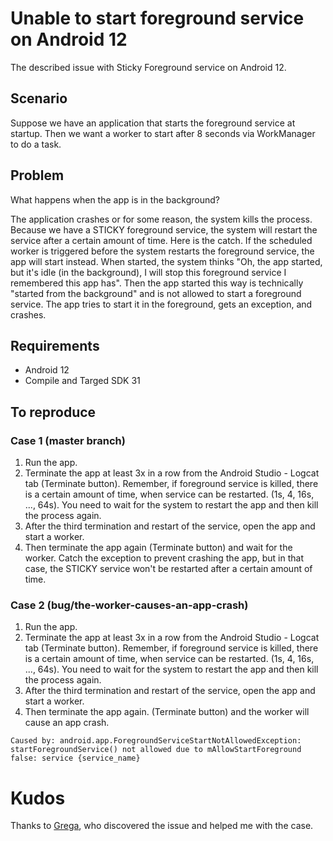 # Unable to start foreground service on Android 12

The described issue with Sticky Foreground service on Android 12.

## Scenario
Suppose we have an application that starts the foreground service at startup. Then we want a worker to start after 8 seconds via WorkManager to do a task.

## Problem
What happens when the app is in the background? 

The application crashes or for some reason, the system kills the process. Because we have a STICKY foreground service, the system will restart the service after a certain amount of time.
Here is the catch. If the scheduled worker is triggered before the system restarts the foreground service, the app will start instead. When started, the system thinks "Oh, the app started, but it's idle (in the background), I will stop this foreground service I remembered this app has". Then the app started this way is technically "started from the background" and is not allowed to start a foreground service. The app tries to start it in the foreground, gets an exception, and crashes.

## Requirements
- Android 12
- Compile and Targed SDK 31


## To reproduce

### Case 1 (master branch)
1. Run the app.
2. Terminate the app at least 3x in a row from the Android Studio - Logcat tab (Terminate button). Remember, if foreground service is killed, there is a certain amount of time, when service can be restarted. (1s, 4, 16s, ..., 64s). You need to wait for the system to restart the app and then kill the process again.
3. After the third termination and restart of the service, open the app and start a worker.
4. Then terminate the app again (Terminate button) and wait for the worker. Catch the exception to prevent crashing the app, but in that case, the STICKY service won't be restarted after a certain amount of time.

### Case 2 (bug/the-worker-causes-an-app-crash)
1. Run the app.
2. Terminate the app at least 3x in a row from the Android Studio - Logcat tab (Terminate button). Remember, if foreground service is killed, there is a certain amount of time, when service can be restarted. (1s, 4, 16s, ..., 64s). You need to wait for the system to restart the app and then kill the process again.
3. After the third termination and restart of the service, open the app and start a worker.
4. Then terminate the app again. (Terminate button) and the worker will cause an app crash.

```
Caused by: android.app.ForegroundServiceStartNotAllowedException: startForegroundService() not allowed due to mAllowStartForeground false: service {service_name}
```

# Kudos
Thanks to [Grega](https://github.com/muscardinus), who discovered the issue and helped me with the case.

